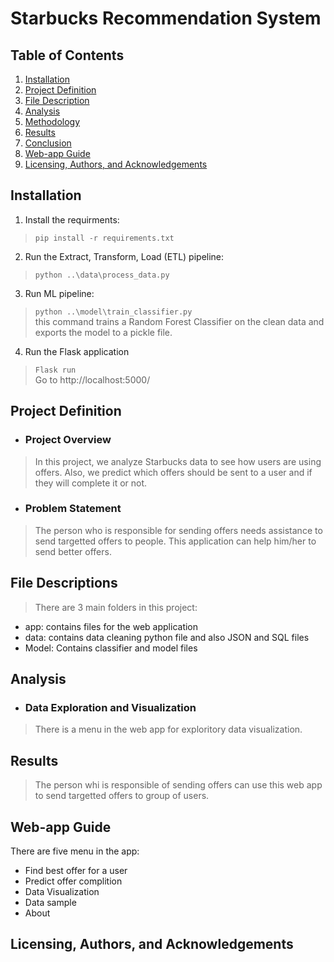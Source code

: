 # Starbucks Recommendation System


## Table of Contents

1. [Installation](#installation)
2. [Project Definition](#def)
3. [File Description](#file-description)
4. [Analysis](#Analysis)
5. [Methodology](#Methodology)
6. [Results](#results)
7. [Conclusion](#Conclusion)
8. [Web-app Guide](#web-app)
9. [Licensing, Authors, and Acknowledgements](#licensing)

## Installation <a name="installation"></a>
1. Install the requirments:
>`pip install -r requirements.txt`

2. Run the Extract, Transform, Load (ETL) pipeline:<br>
> `python ..\data\process_data.py` <br>

3. Run ML pipeline: <br>
>`python ..\model\train_classifier.py` <br>
this command trains a Random Forest Classifier on the clean data and exports the model to a pickle file.
4. Run the Flask application <br>
> `Flask run` <br>
Go to http://localhost:5000/

## Project Definition <a name="def"></a>
* ### Project Overview
> In this project, we analyze Starbucks data to see how users are using offers. Also, we predict which offers should be sent to a user and if they will complete it or not.
* ### Problem Statement
>The person who is responsible for sending offers needs assistance to send targetted offers to people. This application can help him/her to send better offers.

## File Descriptions <a name="file-description"></a>
> There are 3 main folders in this project:
* app: contains files for the web application
* data: contains data cleaning python file and also JSON and SQL files
* Model: Contains classifier and model files

## Analysis <a name="Analysis"></a>
* ### Data Exploration and Visualization
> There is a menu in the web app for exploritory data visualization.

## Results <a name="results"></a>
> The person whi is responsible of sending offers can use this web app to send targetted offers to group of users.



## Web-app Guide <a name="web-app"></a>
There are five menu in the app:
* Find best offer for a user
* Predict offer complition
* Data Visualization
* Data sample
* About


## Licensing, Authors, and Acknowledgements <a name="licensing"></a>
>


